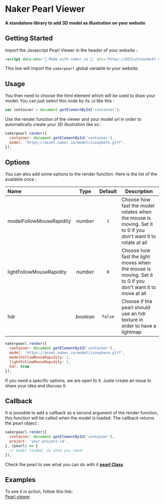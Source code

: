 # Naker Pearl Viewer
#### A standalone library to add 3D model as illustration on your website

## Getting Started

Import the Javascript Pearl Viewer in the header of your website :

```html
<script data-who='💎 Made with naker.io 💎' src='https://d23jutsnau9x47.cloudfront.net/pearl/v1.0.4/viewer.js' ></script>
```

This line will import the `nakerpearl` global variable to your website.

## Usage

You then need to choose the html element which will be used to draw your model. You can just select this node by its `id` like this :
```javascript
var container = document.getElementById('container');
```

Use the render function of the viewer and your model url in order to automatically create your 3D illustration like so :

```javascript
nakerpearl.render({
  container: document.getElementById('container'),
  model: 'https://asset.naker.io/model/icosphere.gltf',
});
```

## Options

You can also add some options to the render function. Here is the list of the available once :

| Name           | Type         | Default      | Description                                                          |
| :------------- | :----------: | :----------: | -------------------------------------------------------------------- |
| modelFollowMouseRapidity  | _number_    | `1`       | Choose how fast the model rotates when the mouse is moving. Set it to 0 if you don't want it to rotate at all                                      |
| lightFollowMouseRapidity  | _number_    | `0`       | Choose how fast the light moves when the mouse is moving. Set it to 0 if you don't want it to move at all                                      |
| hdr  | _boolean_    | `false`       | Choose if the pearl should use an hdr texture in order to have a lightmap                                      |

```javascript
nakerpearl.render({
  container: document.getElementById('container'),
  model: 'https://asset.naker.io/model/icosphere.gltf',
  modelFollowMouseRapidity: 1,
  lightFollowMouseRapidity: 1,
  hdr: true
});
```

If you need a specific options, we are open to it. Juste create an issue to share your idea and discuss it.

## Callback

It is possible to add a callback as a second argument of the render function, this function will be called when the model is loaded. The callback returns the pearl object :

```javascript
nakerpearl.render({
  container: document.getElementById('container'),
  project: 'your-project-id',
}, (pearl) => {
  // model loaded, do what you need!
});
```

Check the pearl to see what you can do with it [**pearl Class**](../api/classes/pearl.html)

## Examples

To see it in action, follow this link:  
[Pearl viewer](https://codepen.io/pichou/pen/dLaaBW)  
